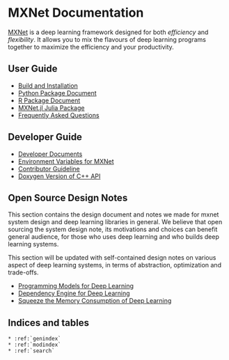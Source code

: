 MXNet Documentation
===================
[MXNet](https://github.com/dmlc/mxnet) is a deep learning framework designed for both *efficiency* and *flexibility*.
It allows you to mix the flavours of deep learning programs together to maximize the efficiency and your productivity.

User Guide
----------
* [Build and Installation](build.md)
* [Python Package Document](python/index.md)
* [R Package Document](R-package/index.md)
* [MXNet.jl Julia Package](https://github.com/dmlc/MXNet.jl)
* [Frequently Asked Questions](faq.md)


Developer Guide
---------------
* [Developer Documents](developer-guide/index.md)
* [Environment Variables for MXNet](env_var.md)
* [Contributor Guideline](contribute.md)
* [Doxygen Version of C++ API](https://mxnet.readthedocs.org/en/latest/doxygen)


Open Source Design Notes
------------------------
This section contains the design document and notes we made for mxnet system design and deep learning
libraries in general. We believe that open sourcing the system design note, its motivations and choices
can benefit general audience, for those who uses deep learning and who builds deep learning systems.

This section will be updated with self-contained design notes on various aspect of deep learning systems,
in terms of abstraction, optimization and trade-offs.

* [Programming Models for Deep Learning](program_model.md)
* [Dependency Engine for Deep Learning](developer-guide/note_engine.md)
* [Squeeze the Memory Consumption of Deep Learning](developer-guide/note_memory.md)

Indices and tables
------------------

```eval_rst
* :ref:`genindex`
* :ref:`modindex`
* :ref:`search`
```
